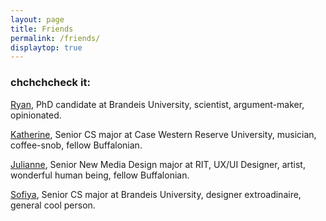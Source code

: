 ```yaml
---
layout: page
title: Friends 
permalink: /friends/
displaytop: true
---
```

### chchchcheck it:
[Ryan](https://rmarcus.info/blog), PhD candidate at Brandeis University, scientist, argument-maker, opinionated.

[Katherine](http://katherines.website), Senior CS major at Case Western Reserve University, musician, coffee-snob, fellow Buffalonian.

[Julianne](http://burkedesign.us), Senior New Media Design major at RIT, UX/UI Designer, artist, wonderful human being, fellow Buffalonian.

[Sofiya](http://sofiya.io), Senior CS major at Brandeis University, designer extroadinaire, general cool person.
